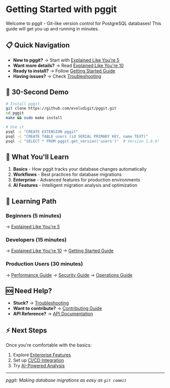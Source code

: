 # Getting Started with pggit

Welcome to pggit - Git-like version control for PostgreSQL databases! This guide will get you up and running in minutes.

## 📋 Quick Navigation

- **New to pggit?** → Start with [Explained Like You're 5](PgGit_Explained_Like_Im_5.md)
- **Want more details?** → Read [Explained Like You're 10](PgGit_Explained_Like_Im_10.md)
- **Ready to install?** → Follow [Getting Started Guide](Getting_Started.md)
- **Having issues?** → Check [Troubleshooting](Troubleshooting.md)

## 🚀 30-Second Demo

```bash
# Install pggit
git clone https://github.com/evoludigit/pggit.git
cd pggit
make && sudo make install

# Use it
psql -c "CREATE EXTENSION pggit"
psql -c "CREATE TABLE users (id SERIAL PRIMARY KEY, name TEXT)"
psql -c "SELECT * FROM pggit.get_version('users')"  # Version 1.0.0!
```

## 🎯 What You'll Learn

1. **Basics** - How pggit tracks your database changes automatically
2. **Workflows** - Best practices for database migrations
3. **Enterprise** - Advanced features for production environments
4. **AI Features** - Intelligent migration analysis and optimization

## 📖 Learning Path

### Beginners (5 minutes)
→ [Explained Like You're 5](PgGit_Explained_Like_Im_5.md)

### Developers (15 minutes)

→ [Explained Like You're 10](PgGit_Explained_Like_Im_10.md)
→ [Getting Started Guide](Getting_Started.md)

### Production Users (30 minutes)
→ [Performance Guide](../guides/performance.md)
→ [Security Guide](../guides/security.md)
→ [Operations Guide](../guides/operations.md)

## 🆘 Need Help?

- **Stuck?** → [Troubleshooting](Troubleshooting.md)
- **Want to contribute?** → [Contributing Guide](../contributing/README.md)
- **API Reference?** → [API Documentation](../reference/README.md)

## ⚡ Next Steps

Once you're comfortable with the basics:
1. Explore [Enterprise Features](../guides/enterprise-features.md)
2. Set up [CI/CD Integration](../guides/cicd-integration.md)
3. Try [AI-Powered Analysis](../guides/ai-features.md)

---

*pggit: Making database migrations as easy as `git commit`*